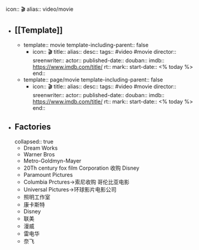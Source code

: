icon:: 🎬
alias:: video/movie

- ## [[Template]]
  - template:: movie
    template-including-parent:: false
    - icon:: 🎬
      title:: 
      alias:: 
      desc:: 
      tags:: #video #movie 
      director:: 
      sreenwriter:: 
      actor:: 
      published-date:: 
      douban:: 
      imdb:: https://www.imdb.com/title/
      rt:: 
      mark:: 
      start-date:: <% today %>
      end::
  - template:: page/movie
    template-including-parent:: false
    - icon:: 🎬
      title:: 
      alias:: 
      desc:: 
      tags:: #video #movie 
      director:: 
      sreenwriter:: 
      actor:: 
      published-date:: 
      douban:: 
      imdb:: https://www.imdb.com/title/
      rt:: 
      mark:: 
      start-date:: <% today %>
      end::
- ## Factories
  collapsed:: true
  - Dream Works
  - Warner Bros
  - Metro-Goldmyn-Mayer
  - 20Th century fox film Corporation 收购  Disney
  - Paramount Pictures
  - Columbia Prctures→索尼收购 哥伦比亚电影
  - Universal Pictures→环球影片电影公司
  - 照明工作室
  - 康卡斯特
  - Disney
  - 联美
  - 漫威
  - 雷电华
  - 奈飞